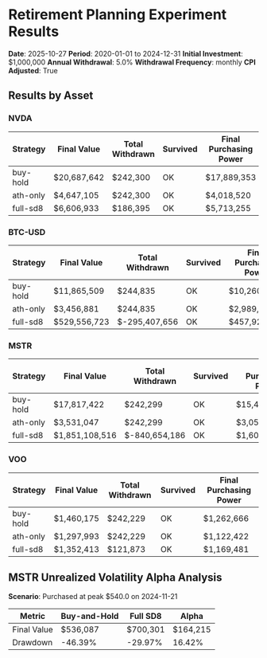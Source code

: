 # Retirement Planning Experiment Results

**Date**: 2025-10-27
**Period**: 2020-01-01 to 2024-12-31
**Initial Investment**: $1,000,000
**Annual Withdrawal**: 5.0%
**Withdrawal Frequency**: monthly
**CPI Adjusted**: True

## Results by Asset

### NVDA

| Strategy | Final Value | Total Withdrawn | Survived | Final Purchasing Power |
|----------|-------------|-----------------|----------|------------------------|
| buy-hold | $20,687,642 | $242,300 | OK | $17,889,353 |
| ath-only | $4,647,105 | $242,300 | OK | $4,018,520 |
| full-sd8 | $6,606,933 | $186,395 | OK | $5,713,255 |

### BTC-USD

| Strategy | Final Value | Total Withdrawn | Survived | Final Purchasing Power |
|----------|-------------|-----------------|----------|------------------------|
| buy-hold | $11,865,509 | $244,835 | OK | $10,260,535 |
| ath-only | $3,456,881 | $244,835 | OK | $2,989,290 |
| full-sd8 | $529,556,723 | $-295,407,656 | OK | $457,926,874 |

### MSTR

| Strategy | Final Value | Total Withdrawn | Survived | Final Purchasing Power |
|----------|-------------|-----------------|----------|------------------------|
| buy-hold | $17,817,422 | $242,299 | OK | $15,407,370 |
| ath-only | $3,531,047 | $242,299 | OK | $3,053,424 |
| full-sd8 | $1,851,108,516 | $-840,654,186 | OK | $1,600,720,563 |

### VOO

| Strategy | Final Value | Total Withdrawn | Survived | Final Purchasing Power |
|----------|-------------|-----------------|----------|------------------------|
| buy-hold | $1,460,175 | $242,229 | OK | $1,262,666 |
| ath-only | $1,297,993 | $242,229 | OK | $1,122,422 |
| full-sd8 | $1,352,413 | $121,873 | OK | $1,169,481 |

## MSTR Unrealized Volatility Alpha Analysis

**Scenario**: Purchased at peak $540.0 on 2024-11-21

| Metric | Buy-and-Hold | Full SD8 | Alpha |
|--------|--------------|----------|-------|
| Final Value | $536,087 | $700,301 | $164,215 |
| Drawdown | -46.39% | -29.97% | 16.42% |

